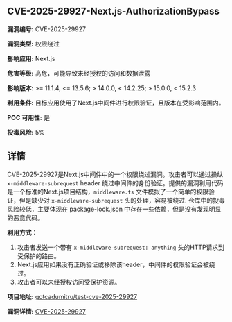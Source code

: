 ## CVE-2025-29927-Next.js-AuthorizationBypass

**漏洞编号:** CVE-2025-29927

**漏洞类型:** 权限绕过

**影响应用:** Next.js

**危害等级:** 高危，可能导致未经授权的访问和数据泄露

**影响版本:** >= 11.1.4, <= 13.5.6; > 14.0.0, < 14.2.25; > 15.0.0, < 15.2.3

**利用条件:** 目标应用使用了Next.js中间件进行权限验证，且版本在受影响范围内。

**POC 可用性:** 是

**投毒风险:** 5%

## 详情

CVE-2025-29927是Next.js中间件中的一个权限绕过漏洞。攻击者可以通过操纵`x-middleware-subrequest` header 绕过中间件的身份验证。提供的漏洞利用代码是一个标准的Next.js项目结构，`middleware.ts` 文件模拟了一个简单的权限验证，但是缺少对 `x-middleware-subrequest` 头的处理，容易被绕过. 仓库中的投毒风险较低，主要体现在 package-lock.json 中存在一些依赖，但是没有发现明显的恶意代码。

**利用方式：**

1.  攻击者发送一个带有 `x-middleware-subrequest: anything` 头的HTTP请求到受保护的路由。
2.  Next.js应用如果没有正确验证或移除该header，中间件的权限验证会被绕过。
3.  攻击者可以未经授权访问受保护资源。

**项目地址:** [gotcadumitru/test-cve-2025-29927](https://github.com/gotcadumitru/test-cve-2025-29927)

**漏洞详情:** [CVE-2025-29927](https://nvd.nist.gov/vuln/detail/CVE-2025-29927)